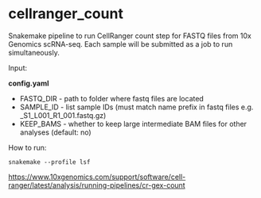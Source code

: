 # cellranger_count
Snakemake pipeline to run CellRanger count step for FASTQ files from 10x Genomics scRNA-seq. Each sample will be submitted as a job to run simultaneously.

Input:

**config.yaml**
* FASTQ_DIR - path to folder where fastq files are located
* SAMPLE_ID - list sample IDs (must match name prefix in fastq files e.g. <sample1>_S1_L001_R1_001.fastq.gz)
* KEEP_BAMS - whether to keep large intermediate BAM files for other analyses (default: no)

How to run:

```snakemake --profile lsf```

https://www.10xgenomics.com/support/software/cell-ranger/latest/analysis/running-pipelines/cr-gex-count
